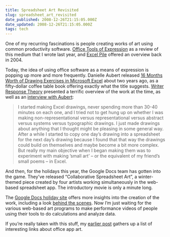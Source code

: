 ```yaml
---
title: Spreadsheet Art Revisited
slug: spreadsheet_art_revisited
date_published: 2008-12-26T21:15:05.000Z
date_updated: 2008-12-26T21:15:05.000Z
tags: tech
---
```


One of my recurring fascinations is people creating works of art using common productivity software. [Office Tools of Expression](http://dashes.com/anil/2007/08/office-tools-of-expression.html) as a review of this medium that I wrote last year, and [Excel Pile](http://www.dashes.com/anil/2004/04/excel-pile.html) offered an overview back in 2004.

Today, the idea of using office software as a means of expression is popping up more and more frequently. Danielle Aubert released [16 Months Worth of Drawing Exercises in Microsoft Excel](http://www.projectno8.com/danielle.html) about two years ago, as a fifty-dollar coffee table book offering exactly what the title suggests. [Writer Response Theory](http://writerresponsetheory.org/wordpress/2006/12/11/excel-and-artbooks/) presented a terrific overview of the work at the time, as well as an [interview with Aubert](http://writerresponsetheory.org/wordpress/2006/12/15/excelling-an-interview-with-danielle-aubert/):

> I started making Excel drawings, never spending more than 30-40 minutes on each one, and I tried not to get hung up on whether I was making non-representational versus representational versus abstract versus systems versus typographic drawings. I just made drawings about anything that I thought might be pleasing in some general way. After a while I started to copy one day’s drawing into a spreadsheet for the next day’s drawing because I found that that way the drawings could build on themselves and maybe become a bit more complex. But really my main objective when I began making them was to experiment with making ’small art’ – or the equivalent of my friend’s small poems – in Excel.

And then, for the holidays this year, the Google Docs team has gotten into the game. They’ve released “Collaborative Spreadsheet Art”, a winter-themed piece created by four artists working simultaneously in the web-based spreadsheet app. The introductory movie is only a minute long.

The [Google Docs holiday site](http://www.google.com/google-d-s/holiday08.html) offers more insights into the creation of the work, including a look [behind the scenes](http://www.google.com/google-d-s/holiday08_bts.html). Now I’m just waiting for the various web-based art programs to make performance videos of people using their tools to do calculations and analyze data.

If you’re really taken with this stuff, my [earlier post](http://dashes.com/anil/2007/08/office-tools-of-expression.html) gathers up a list of interesting links about office app art.
